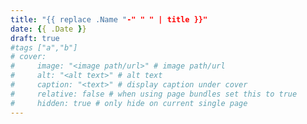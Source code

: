 ```yaml
---
title: "{{ replace .Name "-" " " | title }}"
date: {{ .Date }}
draft: true
#tags ["a","b"]
# cover:
#     image: "<image path/url>" # image path/url
#     alt: "<alt text>" # alt text
#     caption: "<text>" # display caption under cover
#     relative: false # when using page bundles set this to true
#     hidden: true # only hide on current single page
---
```


